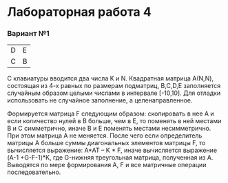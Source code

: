# Лабораторная работа 4
### Вариант №1
<table>
<tr>
<td>
D
</td>
<td>
E
</td>
</tr>
<tr>
<td>
C
</td>
<td>
B
</td>
</tr>
</table>

С клавиатуры вводится два числа K и N. Квадратная матрица А(N,N), состоящая из 4-х равных по размерам подматриц, B,C,D,E заполняется случайным образом целыми числами в интервале [-10,10]. Для отладки использовать не случайное заполнение, а целенаправленное. 

Формируется матрица F следующим образом: скопировать в нее А и если количество нулей в В больше, чем в Е, то поменять в ней местами В и С симметрично, иначе В и Е поменять местами несимметрично. При этом матрица А не меняется. После чего если определитель матрицы А больше суммы диагональных элементов матрицы F, то вычисляется выражение: A*AT – K * F, иначе вычисляется выражение (A-1 +G-F-1)*K, где G-нижняя треугольная матрица, полученная из А. Выводятся по мере формирования А, F и все матричные операции последовательно. 


